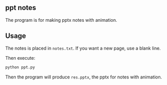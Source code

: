 ## ppt notes

The program is for making pptx notes with animation.

## Usage

The notes is placed in `notes.txt`. If you want a new page, use a blank line.

Then execute:

```bash
python ppt.py
```

Then the program will produce `res.pptx`, the pptx for notes with animation.


